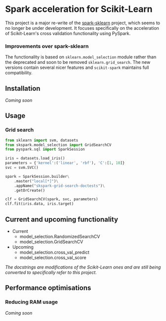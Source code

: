 # Spark acceleration for Scikit-Learn

This project is a major re-write of the 
[spark-sklearn](https://github.com/gnsiva/spark-sklearn) project, which seems
to no longer be under development. It focuses specifically on the acceleration 
of Scikit-Learn's cross validation functionality using PySpark.

### Improvements over spark-sklearn
The functionality is based on `sklearn.model_selection` module rather than the 
deprecated and soon to be removed `sklearn.grid_search`. The new versions 
contain several nicer features and `scikit-spark` maintains full compatibility.

## Installation
*Coming soon*

## Usage


### Grid search
```python
from sklearn import svm, datasets
from skspark.model_selection import GridSearchCV
from pyspark.sql import SparkSession

iris = datasets.load_iris()
parameters = {'kernel':('linear', 'rbf'), 'C':[1, 10]}
svc = svm.SVC()

spark = SparkSession.builder\
    .master("local[*]")\
    .appName("skspark-grid-search-doctests")\
    .getOrCreate()

clf = GridSearchCV(spark, svc, parameters)
clf.fit(iris.data, iris.target)
```

## Current and upcoming functionality
- Current
    - model_selection.RandomizedSearchCV
    - model_selection.GridSearchCV
- Upcoming
    - model_selection.cross_val_predict
    - model_selection.cross_val_score

*The docstrings are modifications of the Scikit-Learn ones and are still being
converted to specifically refer to this project.* 

## Performance optimisations 

### Reducing RAM usage 
*Coming soon*

